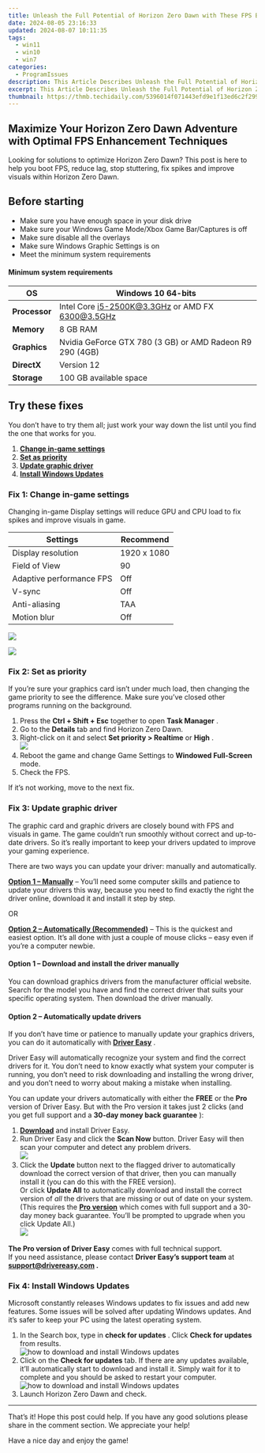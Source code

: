 ```yaml
---
title: Unleash the Full Potential of Horizon Zero Dawn with These FPS Boosting and Performance Enhancement Tips!
date: 2024-08-05 23:16:33
updated: 2024-08-07 10:11:35
tags:
  - win11
  - win10
  - win7
categories:
  - ProgramIssues
description: This Article Describes Unleash the Full Potential of Horizon Zero Dawn with These FPS Boosting and Performance Enhancement Tips!
excerpt: This Article Describes Unleash the Full Potential of Horizon Zero Dawn with These FPS Boosting and Performance Enhancement Tips!
thumbnail: https://thmb.techidaily.com/5396014f071443efd9e1f13ed6c2f299f41c767371cdaf8ce5e5162404d28c7d.jpg
---
```


## Maximize Your Horizon Zero Dawn Adventure with Optimal FPS Enhancement Techniques

Looking for solutions to optimize Horizon Zero Dawn? This post is here to help you boot FPS, reduce lag, stop stuttering, fix spikes and improve visuals within Horizon Zero Dawn.

## Before starting

* Make sure you have enough space in your disk drive
* Make sure your Windows Game Mode/Xbox Game Bar/Captures is off
* Make sure disable all the overlays
* Make sure Windows Graphic Settings is on
* Meet the minimum system requirements

#### Minimum system requirements

| **OS**        | Windows 10 64-bits                                       |
| ------------- | -------------------------------------------------------- |
| **Processor** | Intel Core <i5-2500K@3.3GHz> or AMD FX <6300@3.5GHz>         |
| **Memory**    | 8 GB RAM                                                 |
| **Graphics**  | Nvidia GeForce GTX 780 (3 GB) or AMD Radeon R9 290 (4GB) |
| **DirectX**   | Version 12                                               |
| **Storage**   | 100 GB available space                                   |

## Try these fixes

 You don’t have to try them all; just work your way down the list until you find the one that works for you.

1. **[Change in-game settings](https://tools.techidaily.com/drivereasy/download/)**
2. **[Set as priority](https://tools.techidaily.com/drivereasy/download/)**
3. **[Update graphic driver](https://tools.techidaily.com/drivereasy/download/)**
4. **[Install Windows Updates](https://tools.techidaily.com/drivereasy/download/)**

### Fix 1: Change in-game settings

 Changing in-game Display settings will reduce GPU and CPU load to fix spikes and improve visuals in game.

| Settings                 | Recommend   |
| ------------------------ | ----------- |
| Display resolution       | 1920 x 1080 |
| Field of View            | 90          |
| Adaptive performance FPS | Off         |
| V-sync                   | Off         |
| Anti-aliasing            | TAA         |
| Motion blur              | Off         |

![](https://images.drivereasy.com/wp-content/uploads/2021/04/image-7.png)

![](https://images.drivereasy.com/wp-content/uploads/2021/04/image-8.png)

### Fix 2: Set as priority

 If you’re sure your graphics card isn’t under much load, then changing the game priority to see the difference. Make sure you’ve closed other programs running on the background.

1. Press the **Ctrl + Shift + Esc** together to open **Task Manager** .
2. Go to the **Details** tab and find Horizon Zero Dawn.
3. Right-click on it and select **Set priority > Realtime** or **High** .  
![](https://images.drivereasy.com/wp-content/uploads/2021/04/2021-04-07_16-56-17.jpg)
4. Reboot the game and change Game Settings to **Windowed Full-Screen** mode.
5. Check the FPS.

If it’s not working, move to the next fix.

### Fix 3: Update graphic driver

 The graphic card and graphic drivers are closely bound with FPS and visuals in game. The game couldn’t run smoothly without correct and up-to-date drivers. So it’s really important to keep your drivers updated to improve your gaming experience.

 There are two ways you can update your driver: manually and automatically.

**[Option 1 – Manually](https://tools.techidaily.com/drivereasy/download/)**  – You’ll need some computer skills and patience to update your drivers this way, because you need to find exactly the right the driver online, download it and install it step by step.

OR

**[Option 2 – Automatically (Recommended)](https://www.drivereasy.com/knowledge/fixed-horizon-zero-dawn-boost-fps-and-increase-performance/#op2)**  – This is the quickest and easiest option. It’s all done with just a couple of mouse clicks – easy even if you’re a computer newbie.

#### **Option 1 –** **Download and install the driver manually**

 You can download graphics drivers from the manufacturer official website. Search for the model you have and find the correct driver that suits your specific operating system. Then download the driver manually.

#### **Option 2 – Automatically update drivers**

 If you don’t have time or patience to manually update your graphics drivers, you can do it automatically with **[Driver Easy](https://tools.techidaily.com/drivereasy/download/)**  .

 Driver Easy will automatically recognize your system and find the correct drivers for it. You don’t need to know exactly what system your computer is running, you don’t need to risk downloading and installing the wrong driver, and you don’t need to worry about making a mistake when installing.

 You can update your drivers automatically with either the **FREE** or the **Pro** version of Driver Easy. But with the Pro version it takes just 2 clicks (and you get full support and a **30-day money back guarantee** ):

1. **[Download](https://tools.techidaily.com/drivereasy/download/)**  and install Driver Easy.
2. Run Driver Easy and click the **Scan Now** button. Driver Easy will then scan your computer and detect any problem drivers.  
![](https://images.drivereasy.com/wp-content/uploads/2019/08/NVIDIA-18.jpg)
3. Click the **Update**  button next to the flagged driver to automatically download the correct version of that driver, then you can manually install it (you can do this with the FREE version).  
 Or click **Update All** to automatically download and install the correct version of _all_ the drivers that are missing or out of date on your system. (This requires the **[Pro version](https://tools.techidaily.com/drivereasy/download/)**  which comes with full support and a 30-day money back guarantee. You’ll be prompted to upgrade when you click Update All.)  
![](https://images.drivereasy.com/wp-content/uploads/2019/08/NVIDIA-Geoforce.jpg)

**The Pro version of Driver Easy** comes with full technical support.  
 If you need assistance, please contact **Driver Easy’s support team** at **[support@drivereasy.com](https://tools.techidaily.com/drivereasy/download/) .**

### Fix 4: Install Windows Updates

 Microsoft constantly releases Windows updates to fix issues and add new features. Some issues will be solved after updating Windows updates. And it’s safer to keep your PC using the latest operating system.

1. In the Search box, type in **check for updates** . Click **Check for updates**  from results.  
![how to download and install Windows updates](https://images.drivereasy.com/wp-content/uploads/2021/01/check-for-updates.png)
2. Click on the **Check for updates**  tab. If there are any updates available, it’ll automatically start to download and install it. Simply wait for it to complete and you should be asked to restart your computer.  
![how to download and install Windows updates](https://images.drivereasy.com/wp-content/uploads/2021/01/click-on-the-Check-for-updates-tab.png)
3. Launch Horizon Zero Dawn and check.

---

 That’s it! Hope this post could help. If you have any good solutions please share in the comment section. We appreciate your help!

Have a nice day and enjoy the game!

<ins class="adsbygoogle"
     style="display:block"
     data-ad-format="autorelaxed"
     data-ad-client="ca-pub-7571918770474297"
     data-ad-slot="1223367746"></ins>



<ins class="adsbygoogle"
     style="display:block"
     data-ad-client="ca-pub-7571918770474297"
     data-ad-slot="8358498916"
     data-ad-format="auto"
     data-full-width-responsive="true"></ins>
